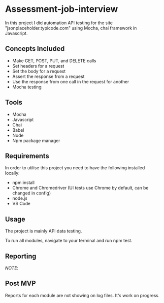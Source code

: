 # Assessment-job-interview

In this project I did automation API testing for the site "jsonplaceholder.typicode.com" using Mocha, chai framework in Javascript.

## Concepts Included

* Make GET, POST, PUT, and DELETE calls
* Set headers for a request
* Set the body for a request
* Assert the response from a request
* Use the response from one call in the request for another
* Mocha testing

## Tools

* Mocha
* Javascript
* Chai
* Babel
* Node
* Npm package manager

## Requirements

In order to utilise this project you need to have the following installed locally:

* npm install 
* Chrome and Chromedriver (UI tests use Chrome by default, can be changed in config)
* node.js
* VS Code

## Usage

The project is mainly API data testing.

To run all modules, navigate to your terminal and run npm test.


## Reporting

*NOTE*:
## Post MVP
Reports for each module are not showing on log files. It's work on progress.
